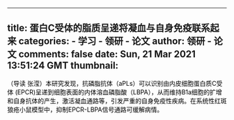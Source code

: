 
---
title: 蛋白C受体的脂质呈递将凝血与自身免疫联系起来
categories: 
    - 学习
    - 领研 - 论文
author: 领研 - 论文
comments: false
date: Sun, 21 Mar 2021 13:51:24 GMT
thumbnail: 
---

<div>   
<p></p><p><font style="color:rgb(0, 0, 0);">（导读 张滢）本研究发现，抗磷脂抗体（aPLs）可以识别由内皮细胞蛋白质C受体 (EPCR)呈递到细胞表面的内体溶血磷脂酸（LBPA），从而维持B1a细胞的扩增和自身抗体的产生，激活凝血通路等，引发严重的自身免疫性疾病。在系统性红斑狼疮小鼠模型中，抑制EPCR-LBPA信号通路可缓解病情。</font></p>  
</div>
            